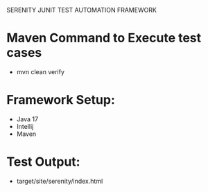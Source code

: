SERENITY JUNIT TEST AUTOMATION FRAMEWORK

# Maven Command to Execute test cases
- mvn clean verify

# Framework Setup:
- Java 17
- Intellij
- Maven

# Test Output:
- target/site/serenity/index.html
